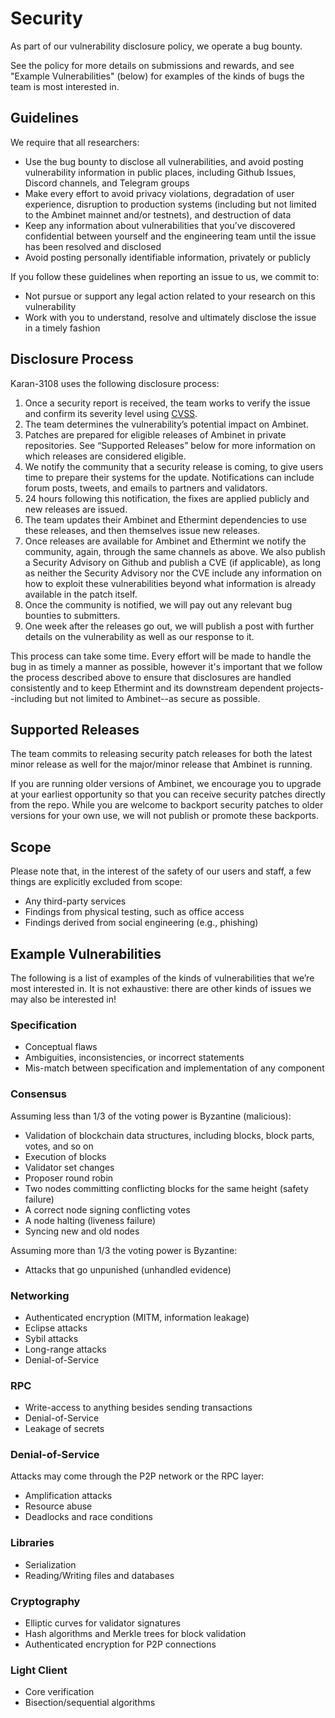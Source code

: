 # Security

As part of our vulnerability disclosure policy, we operate a bug
bounty.

See the policy for more details on submissions and rewards, and see "Example Vulnerabilities" (below) for examples of the kinds of bugs the team is most interested in.

## Guidelines

We require that all researchers:

* Use the bug bounty to disclose all vulnerabilities, and avoid posting vulnerability information in public places, including Github Issues, Discord channels, and Telegram groups
* Make every effort to avoid privacy violations, degradation of user experience, disruption to production systems (including but not limited to the Ambinet mainnet and/or testnets), and destruction of data
* Keep any information about vulnerabilities that you’ve discovered confidential between yourself and the engineering team until the issue has been resolved and disclosed
* Avoid posting personally identifiable information, privately or publicly

If you follow these guidelines when reporting an issue to us, we commit to:

* Not pursue or support any legal action related to your research on this vulnerability
* Work with you to understand, resolve and ultimately disclose the issue in a timely fashion

## Disclosure Process

Karan-3108 uses the following disclosure process:

1. Once a security report is received, the team works to verify the issue and confirm its severity level using [CVSS](https://nvd.nist.gov/vuln-metrics/cvss).
2. The team determines the vulnerability’s potential impact on Ambinet.
3. Patches are prepared for eligible releases of Ambinet in private repositories. See “Supported Releases” below for more information on which releases are considered eligible.
4. We notify the community that a security release is coming, to give users time to prepare their systems for the update. Notifications can include forum posts, tweets, and emails to partners and validators.
5. 24 hours following this notification, the fixes are applied publicly and new releases are issued.
6. The team updates their Ambinet and Ethermint dependencies to use these releases, and then themselves issue new releases.
7. Once releases are available for Ambinet and Ethermint we notify the community, again, through the same channels as above. We also publish a Security Advisory on Github and publish a CVE (if applicable), as long as neither the Security Advisory nor the CVE include any information on how to exploit these vulnerabilities beyond what information is already available in the patch itself.
8. Once the community is notified, we will pay out any relevant bug bounties to submitters.
9. One week after the releases go out, we will publish a post with further details on the vulnerability as well as our response to it.

This process can take some time. Every effort will be made to handle the bug in as timely a manner as possible, however it's important that we follow the process described above to ensure that disclosures are handled consistently and to keep Ethermint and its downstream dependent projects--including but not limited to Ambinet--as secure as possible.

## Supported Releases

The team commits to releasing security patch releases for both the latest minor release as well for the major/minor release that Ambinet is running.

If you are running older versions of Ambinet, we encourage you to upgrade at your earliest opportunity so that you can receive security patches directly from the repo. While you are welcome to backport security patches to older versions for your own use, we will not publish or promote these backports.

## Scope

Please note that, in the interest of the safety of our users and staff, a few things are explicitly excluded from scope:

* Any third-party services
* Findings from physical testing, such as office access
* Findings derived from social engineering (e.g., phishing)

## Example Vulnerabilities

The following is a list of examples of the kinds of vulnerabilities that we’re most interested in. It is not exhaustive: there are other kinds of issues we may also be interested in!

### Specification

* Conceptual flaws
* Ambiguities, inconsistencies, or incorrect statements
* Mis-match between specification and implementation of any component

### Consensus

Assuming less than 1/3 of the voting power is Byzantine (malicious):

* Validation of blockchain data structures, including blocks, block parts, votes, and so on
* Execution of blocks
* Validator set changes
* Proposer round robin
* Two nodes committing conflicting blocks for the same height (safety failure)
* A correct node signing conflicting votes
* A node halting (liveness failure)
* Syncing new and old nodes

Assuming more than 1/3 the voting power is Byzantine:

* Attacks that go unpunished (unhandled evidence)

### Networking

* Authenticated encryption (MITM, information leakage)
* Eclipse attacks
* Sybil attacks
* Long-range attacks
* Denial-of-Service

### RPC

* Write-access to anything besides sending transactions
* Denial-of-Service
* Leakage of secrets

### Denial-of-Service

Attacks may come through the P2P network or the RPC layer:

* Amplification attacks
* Resource abuse
* Deadlocks and race conditions

### Libraries

* Serialization
* Reading/Writing files and databases

### Cryptography

* Elliptic curves for validator signatures
* Hash algorithms and Merkle trees for block validation
* Authenticated encryption for P2P connections

### Light Client

* Core verification
* Bisection/sequential algorithms
